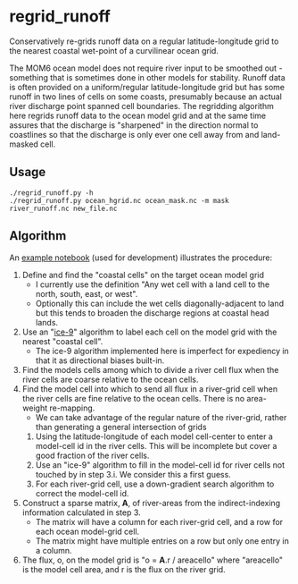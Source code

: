 # regrid_runoff

Conservatively re-grids runoff data on a regular latitude-longitude grid to the nearest coastal wet-point
of a curvilinear ocean grid.

The MOM6 ocean model does not require river input to be smoothed out - something that is sometimes done
in other models for stability.
Runoff data is often provided on a uniform/regular latitude-longitude grid but has some runoff in two lines of
cells on some coasts, presumably because an actual river discharge point spanned cell boundaries.
The regridding algorithm here regrids runoff data to the ocean model grid and at the same time assures
that the discharge is "sharpened" in the direction normal to coastlines so that the discharge is only
ever one cell away from and land-masked cell.

## Usage

```
./regrid_runoff.py -h
./regrid_runoff.py ocean_hgrid.nc ocean_mask.nc -m mask river_runoff.nc new_file.nc
```

## Algorithm

An [example notebook](https://nbviewer.jupyter.org/github/adcroft/regrid_runoff/blob/master/Regrid%20runoff%20data.ipynb)
(used for development) illustrates the procedure:
1. Define and find the "coastal cells" on the target ocean model grid
   - I currently use the definition "Any wet cell with a land cell to the north, south, east, or west".
   - Optionally this can include the wet cells diagonally-adjacent to land but this tends to broaden
   the discharge regions at coastal head lands.
2. Use an "[ice-9](https://en.wikipedia.org/wiki/Ice-nine)" algorithm to label each cell on the model
grid with the nearest "coastal cell".
   - The ice-9 algorithm implemented here is imperfect for expediency in that it as directional biases
   built-in.
3. Find the models cells among which to divide a river cell flux when the river cells are coarse
   relative to the ocean cells.
4. Find the model cell into which to send all flux in a river-grid cell when the river cells are fine
   relative to the ocean cells.
   There is no area-weight re-mapping.
   - We can take advantage of the regular nature of the river-grid, rather than generating a general
   intersection of grids
   1. Using the latitude-longitude of each model cell-center to enter a model-cell id in the river cells.
   This will be incomplete but cover a good fraction of the river cells.
   2. Use an "ice-9" algorithm to fill in the model-cell id for river cells not touched by in step 3.i.
   We consider this a first guess.
   3. For each river-grid cell, use a down-gradient search algorithm to correct the model-cell id.
5. Construct a sparse matrix, **A**, of river-areas from the indirect-indexing information calculated
   in step 3.
   - The matrix will have a column for each river-grid cell, and a row for each ocean model-grid cell.
   - The matrix might have multiple entries on a row but only one entry in a column.
6. The flux, o, on the model grid is "o = **A**.r / areacello" where "areacello" is the model cell area,
   and r is the flux on the river grid.
